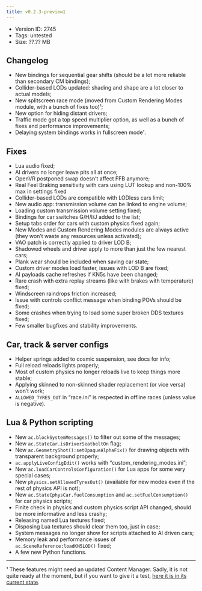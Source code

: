 ```yaml
---
title: v0.2.3-preview1
---
```


*   Version ID: 2745
*   Tags: untested
*   Size: ??.?? MB

## Changelog

*   New bindings for sequential gear shifts (should be a lot more reliable than secondary CM bindings);
*   Collider-based LODs updated: shading and shape are a lot closer to actual models;
*   New splitscreen race mode (moved from Custom Rendering Modes module, with a bunch of fixes too)¹;
*   New option for hiding distant drivers;
*   Traffic mode got a top speed multiplier option, as well as a bunch of fixes and performance improvements;
*   Delaying system bindings works in fullscreen mode¹.

## Fixes

*   Lua audio fixed;
*   AI drivers no longer leave pits all at once;
*   OpenVR postponed swap doesn’t affect FFB anymore;
*   Real Feel Braking sensitivity with cars using LUT lookup and non-100% max in settings fixed
*   Collider-based LODs are compatible with LODless cars limit;
*   New audio app: transmission volume can be linked to engine volume;
*   Loading custom transmission volume setting fixed;
*   Bindings for car switches G/H/I/J added to the list;
*   Setup tabs order for cars with custom physics fixed again;
*   New Modes and Custom Rendering Modes modules are always active (they won’t waste any resources unless activated);
*   VAO patch is correctly applied to driver LOD B;
*   Shadowed wheels and driver apply to more than just the few nearest cars;
*   Plank wear should be included when saving car state;
*   Custom driver modes load faster, issues with LOD B are fixed;
*   AI payloads cache refreshes if KN5s have been changed;
*   Rare crash with extra replay streams (like with brakes with temperature) fixed;
*   Windscreen raindrops friction increased;
*   Issue with controls conflict message when binding POVs should be fixed;
*   Some crashes when trying to load some super broken DDS textures fixed;
*   Few smaller bugfixes and stability improvements.

## Car, track & server configs

*   Helper springs added to cosmic suspension, see docs for info;
*   Full reload reloads lights properly;
*   Most of custom physics no longer reloads live to keep things more stable;
*   Applying skinned to non-skinned shader replacement (or vice versa) won’t work;
*   `ALLOWED_TYRES_OUT` in “race.ini” is respected in offline races (unless value is negative).

## Lua & Python scripting

*   New `ac.blockSystemMessages()` to filter out some of the messages;
*   New `ac.StateCar.isDriverSeatbeltOn` flag;
*   New `ac.GeometryShot():setOpaqueAlphaFix()` for drawing objects with transparent background properly;
*   `ac.applyLiveConfigEdit()` works with “custom_rendering_modes.ini”;
*   New `ac.loadCarControlsConfiguration()` for Lua apps for some very special cases;
*   New `physics.setAllowedTyresOut()` (available for new modes even if the rest of physics API is not);
*   New `ac.StateCphysCar.fuelConsumption` and `ac.setFuelConsumption()` for car physics scripts;
*   Finite check in physics and custom physics script API changed, should be more informative and less crashy;
*   Releasing named Lua textures fixed;
*   Disposing Lua textures should clear them too, just in case;
*   System messages no longer show for scripts attached to AI driven cars;
*   Memory leak and performance issues of `ac.SceneReference:loadKN5LOD()` fixed;
*   A few new Python functions.

---

¹ These features might need an updated Content Manager. Sadly, it is not quite ready at the moment, but if you want to give it a test, [here it is in its current state](https://files.acstuff.ru/shared/LTHd/Content%20Manager.zip).